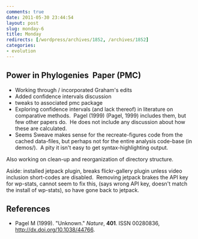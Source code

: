 ```yaml
---
comments: true
date: 2011-05-30 23:44:54
layout: post
slug: monday-6
title: Monday
redirects: [/wordpress/archives/1852, /archives/1852]
categories:
- evolution
---
```


## Power in Phylogenies  Paper (PMC)


* Working through / incorporated Graham's edits
* Added confidence intervals discussion
* tweaks to associated pmc package
* Exploring confidence intervals (and lack thereof) in literature on comparative methods.  Pagel (1999) (Pagel, 1999) includes them, but few other papers do.  He does not include any discussion about how these are calculated.
* Seems Sweave makes sense for the recreate-figures code from the cached data-files, but perhaps not for the entire analysis code-base (in demos/).  A pity it isn't easy to get syntax-highlighting output.

Also working on clean-up and reorganization of directory structure.

Aside: installed jetpack plugin, breaks flickr-gallery plugin unless video inclusion short-codes are disabled.  Removing jetpack brakes the API key for wp-stats, cannot seem to fix this, (says wrong API key, doesn't match the install of wp-stats), so have gone back to jetpack.

## References


- Pagel M (1999).
"Unknown."
*Nature*, **401**.
ISSN 00280836, <a href="http://dx.doi.org/10.1038/44766">http://dx.doi.org/10.1038/44766</a>.
